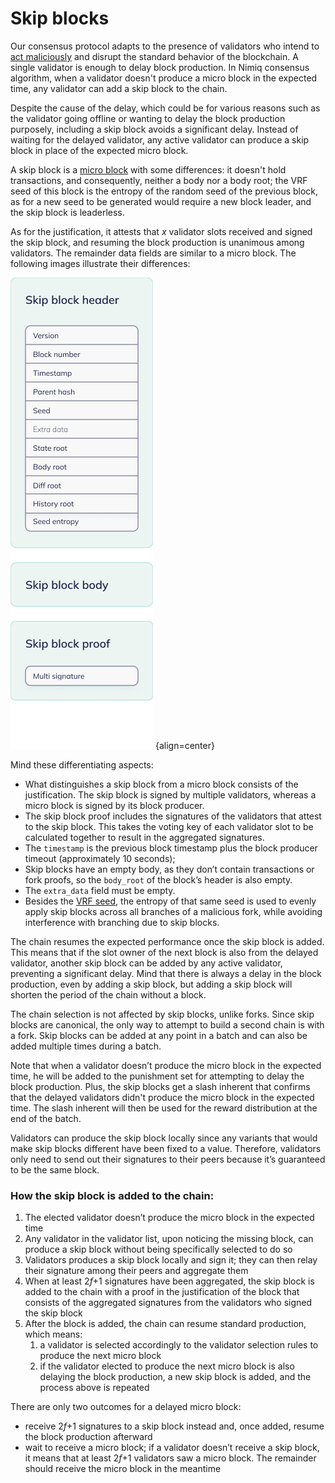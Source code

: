 # Skip blocks

Our consensus protocol adapts to the presence of validators who intend to [act maliciously](/learn/protocol/penalties.md) and disrupt the standard behavior of the blockchain. A single validator is enough to delay block production. In Nimiq consensus algorithm, when a validator doesn't produce a micro block in the expected time, any validator can add a skip block to the chain.

Despite the cause of the delay, which could be for various reasons such as the validator going offline or wanting to delay the block production purposely, including a skip block avoids a significant delay. Instead of waiting for the delayed validator, any active validator can produce a skip block in place of the expected micro block.

A skip block is a [micro block](/learn/protocol/block-format.md) with some differences: it doesn't hold transactions, and consequently, neither a body nor a body root; the VRF seed of this block is the entropy of the random seed of the previous block, as for a new seed to be generated would require a new block leader, and the skip block is leaderless.

As for the justification, it attests that _x_ validator slots received and signed the skip block, and resuming the block production is unanimous among validators. The remainder data fields are similar to a micro block. The following images illustrate their differences:

![Alt Text](/assets/images/protocol/skip-block.png) {align=center}

Mind these differentiating aspects:

- What distinguishes a skip block from a micro block consists of the justification. The skip block is signed by multiple validators, whereas a micro block is signed by its block producer.
- The skip block proof includes the signatures of the validators that attest to the skip block. This takes the voting key of each validator slot to be calculated together to result in the aggregated signatures.
- The `timestamp` is the previous block timestamp plus the block producer timeout (approximately 10 seconds);
- Skip blocks have an empty body, as they don’t contain transactions or fork proofs, so the `body_root` of the block’s header is also empty.
- The `extra_data` field must be empty.
- Besides the [VRF seed](/learn/protocol/verifiable-random-functions.md), the entropy of that same seed is used to evenly apply skip blocks across all branches of a malicious fork, while avoiding interference with branching due to skip blocks.

The chain resumes the expected performance once the skip block is added. This means that if the slot owner of the next block is also from the delayed validator, another skip block can be added by any active validator, preventing a significant delay. Mind that there is always a delay in the block production, even by adding a skip block, but adding a skip block will shorten the period of the chain without a block.

The chain selection is not affected by skip blocks, unlike forks. Since skip blocks are canonical, the only way to attempt to build a second chain is with a fork. Skip blocks can be added at any point in a batch and can also be added multiple times during a batch.

Note that when a validator doesn’t produce the micro block in the expected time, he will be added to the punishment set for attempting to delay the block production. Plus, the skip blocks get a slash inherent that confirms that the delayed validators didn't produce the micro block in the expected time. The slash inherent will then be used for the reward distribution at the end of the batch.

Validators can produce the skip block locally since any variants that would make skip blocks different have been fixed to a value. Therefore, validators only need to send out their signatures to their peers because it’s guaranteed to be the same block.

### How the skip block is added to the chain:

1. The elected validator doesn’t produce the micro block in the expected time
2. Any validator in the validator list, upon noticing the missing block, can produce a skip block without being specifically selected to do so
3. Validators produces a skip block locally and sign it; they can then relay their signature among their peers and aggregate them
4. When at least 2*f*+1 signatures have been aggregated, the skip block is added to the chain with a proof in the justification of the block that consists of the aggregated signatures from the validators who signed the skip block
5. After the block is added, the chain can resume standard production, which means:
    1. a validator is selected accordingly to the validator selection rules to produce the next micro block
    2. if the validator elected to produce the next micro block is also delaying the block production, a new skip block is added, and the process above is repeated

There are only two outcomes for a delayed micro block:

- receive 2*f*+1 signatures to a skip block instead and, once added, resume the block production afterward
- wait to receive a micro block; if a validator doesn’t receive a skip block, it means that at least 2*f*+1 validators saw a micro block. The remainder should receive the micro block in the meantime
